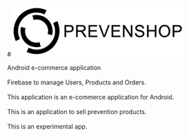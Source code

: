 #<img src="images/logo.png" width="400">

Android e-commerce application 
<br>
<br>
Firebase to manage Users, Products and Orders.
<br>
<br>
This application is an e-commerce application for Android.
<br>
<br>
This is an application to sell prevention products.
<br>
<br>
This is an experimental app.
